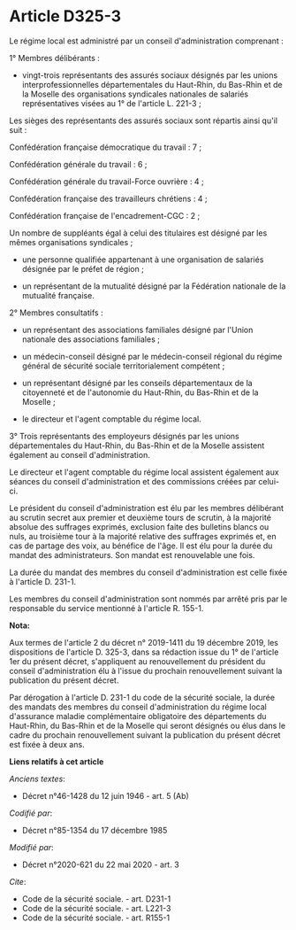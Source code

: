 # Article D325-3

Le régime local est administré par un conseil d'administration comprenant :

1° Membres délibérants :

- vingt-trois représentants des assurés sociaux désignés par les unions interprofessionnelles départementales du Haut-Rhin,
du Bas-Rhin et de la Moselle des organisations syndicales nationales de salariés représentatives visées au 1° de l'article L.
221-3 ;

Les sièges des représentants des assurés sociaux sont répartis ainsi qu'il suit :

Confédération française démocratique du travail : 7 ;

Confédération générale du travail : 6 ;

Confédération générale du travail-Force ouvrière : 4 ;

Confédération française des travailleurs chrétiens : 4 ;

Confédération française de l'encadrement-CGC : 2 ;

Un nombre de suppléants égal à celui des titulaires est désigné par les mêmes organisations syndicales ;

- une personne qualifiée appartenant à une organisation de salariés désignée par le préfet de région ;

- un représentant de la mutualité désigné par la Fédération nationale de la mutualité française.

2° Membres consultatifs :

- un représentant des associations familiales désigné par l'Union nationale des associations familiales ;

- un médecin-conseil désigné par le médecin-conseil régional du régime général de sécurité sociale territorialement
compétent ;

- un représentant désigné par les conseils départementaux de la citoyenneté et de l'autonomie du Haut-Rhin, du Bas-Rhin et de
la Moselle ;

- le directeur et l'agent comptable du régime local.

3° Trois représentants des employeurs désignés par les unions départementales du Haut-Rhin, du Bas-Rhin et de la Moselle
assistent également au conseil d'administration.

Le directeur et l'agent comptable du régime local assistent également aux séances du conseil d'administration et des
commissions créées par celui-ci.

Le président du conseil d'administration est élu par les membres délibérant au scrutin secret aux premier et deuxième tours
de scrutin, à la majorité absolue des suffrages exprimés, exclusion faite des bulletins blancs ou nuls, au troisième tour à
la majorité relative des suffrages exprimés et, en cas de partage des voix, au bénéfice de l'âge. Il est élu pour la durée du
mandat des administrateurs. Son mandat est renouvelable une fois.

La durée du mandat des membres du conseil d'administration est celle fixée à l'article D. 231-1.

Les membres du conseil d'administration sont nommés par arrêté pris par le responsable du service mentionné à l'article R.
155-1.

**Nota:**

Aux termes de l'article 2 du décret n° 2019-1411 du 19 décembre 2019, les dispositions de l'article D. 325-3, dans sa
rédaction issue du 1° de l'article 1er du présent décret, s'appliquent au renouvellement du président du conseil
d'administration élu à l'issue du prochain renouvellement suivant la publication du présent décret.

Par dérogation à l'article D. 231-1 du code de la sécurité sociale, la durée des mandats des membres du conseil
d'administration du régime local d'assurance maladie complémentaire obligatoire des départements du Haut-Rhin, du Bas-Rhin et
de la Moselle qui seront désignés ou élus dans le cadre du prochain renouvellement suivant la publication du présent décret
est fixée à deux ans.

**Liens relatifs à cet article**

_Anciens textes_:

  - Décret n°46-1428 du 12 juin 1946 - art. 5 (Ab)

_Codifié par_:

  - Décret n°85-1354 du 17 décembre 1985

_Modifié par_:

  - Décret n°2020-621 du 22 mai 2020 - art. 3

_Cite_:

  - Code de la sécurité sociale. - art. D231-1
  - Code de la sécurité sociale. - art. L221-3
  - Code de la sécurité sociale. - art. R155-1
